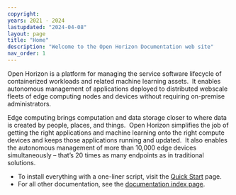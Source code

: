 ```yaml
--- 
copyright: 
years: 2021 - 2024
lastupdated: "2024-04-08" 
layout: page 
title: "Home" 
description: "Welcome to the Open Horizon Documentation web site" 
nav_order: 1 
---   
```


Open Horizon is a platform for managing the service software lifecycle of containerized workloads and related machine learning assets.  It enables autonomous management of applications deployed to distributed webscale fleets of edge computing nodes and devices without requiring on-premise administrators.

Edge computing brings computation and data storage closer to where data is created by people, places, and things.  Open Horizon simplifies the job of getting the right applications and machine learning onto the right compute devices and keeps those applications running and updated.  It also enables the autonomous management of more than 10,000 edge devices simultaneously – that’s 20 times as many endpoints as in traditional solutions.

*   To install everything with a one-liner script, visit the [Quick Start](./quick-start/) page.
*   For all other documentation, see the [documentation index page](/docs/).